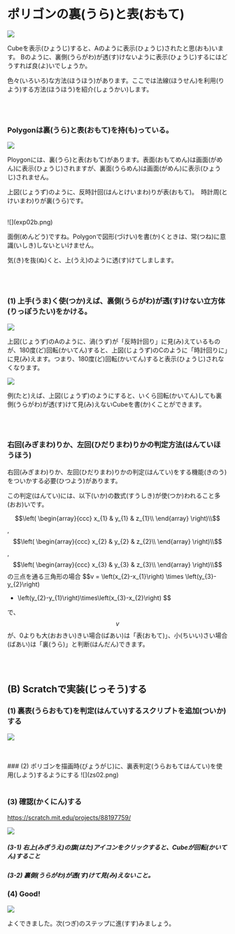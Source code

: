 # ポリゴンの裏(うら)と表(おもて)


![](exp001.png)

Cubeを表示(ひょうじ)すると、Aのように表示(ひょうじ)されたと思(おも)います。
Bのように、裏側(うらがわ)が透(す)けないように表示(ひょうじ)するにはどうすれば良(よ)いでしょうか。



色々(いろいろ)な方法(ほうほう)があります。ここでは法線(ほうせん)を利用(りよう)する方法(ほうほう)を紹介(しょうかい)します。


<br>
<br>

### Polygonは裏(うら)と表(おもて)を持(も)っている。

![](exp02a.png)

Ploygonには、裏(うら)と表(おもて)があります。表面(おもてめん)は画面(がめん)に表示(ひょうじ)されますが、裏面(うらめん)は画面(がめん)に表示(ひょうじ)されません。


上図(じょうず)のように、反時計回(はんとけいまわ)りが表(おもて)。　時計周(とけいまわ)りが裏(うら)です。

<br>
![](exp02b.png)

面倒(めんどう)ですね。Polygonで図形(づけい)を書(か)くときは、常(つね)に意識(いしき)しないといけません。

気(き)を抜(ぬ)くと、上(うえ)のように透(す)けてしまします。

<br>
<br>

### (1) 上手(うま)く使(つか)えば、裏側(うらがわ)が透(す)けない立方体(りっぽうたい)をかける。

![](exp002.png)

 上図(じょうず)のAのように、渦(うず)が「反時計回り」に見(み)えているものが、180度(ど)回転(かいてん)すると、上図(じょうず)のCのように「時計回りに」に見(み)えます。つまり、180度(ど)回転(かいてん)すると表示(ひょうじ)されなくなります。


![](exp02c.png)

例(たと)えば、上図(じょうず)のようにすると、いくら回転(かいてん)しても裏側(うらがわ)が透(す)けて見(み)えないCubeを書(か)くことができます。


<br>
<br>

### 右回(みぎまわ)りか、左回(ひだりまわ)りかの判定方法(はんていほうほう)

右回(みぎまわ)りか、左回(ひだりまわ)りかの判定(はんてい)をする機能(きのう)をついかする必要(ひつよう)があります。

この判定(はんてい)には、以下(いか)の数式(すうしき)が使(つか)われること多(おお)いです。


$$\left(
  \begin{array}{ccc}
  x_{1} & y_{1} & z_{1}\\
  \end{array}
\right)\\$$,　$$\left(
  \begin{array}{ccc}
  x_{2} & y_{2} & z_{2}\\
  \end{array}
\right)\\$$,　$$\left(
  \begin{array}{ccc}
  x_{3} & y_{3} & z_{3}\\
  \end{array}
\right)\\$$ の三点を通る三角形の場合
$$v = \left(x_{2}-x_{1}\right) \times \left(y_{3}-y_{2}\right)
- \left(y_{2}-y_{1}\right)\times\left(x_{3}-x_{2}\right)
$$

で、$$v$$ が、0よりも大(おおきい)きい場合(ばあい)は「表(おもて)」、小(ちいい)さい場合(ばあい)は「裏(うら)」と判断(はんだん)できます。



<br>
<br>

## (B) Scratchで実装(じっそう)する

### (1) 裏表(うらおもて)を判定(はんてい)するスクリプトを追加(ついか)する
![](zs01.png)

<br>
<br>
### (2) ポリゴンを描画時(びょうがじ)に、裏表判定(うらおもてはんてい)を使用(しよう)するようにする
![](zs02.png)


<br>
<br>

### (3) 確認(かくにん)する

https://scratch.mit.edu/projects/88197759/

![](zc01.png)

##### (3-1) 右上(みぎうえ)の旗(はた)アイコンをクリックすると、Cubeが回転(かいてん)すること
##### (3-2) 裏側(うらがわ)が透(す)けて見(み)えないこと。


### (4) Good!

![](../good.png)

よくできました。次(つぎ)のステップに進(すす)みましょう。


